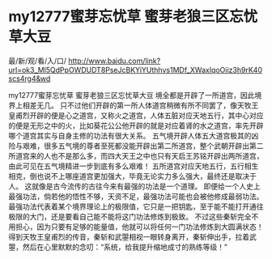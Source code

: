 # my12777蜜芽忘忧草 蜜芽老狼三区忘忧草大豆

最/新/观/看/入/口/ http://www.baidu.com/link?url=ok3_Ml5QdPpOWDUDT8PseJcBKYiYUthhvs1MDf_XWaxIqoOiiz3h9rK40scs4rg4&wd

my12777蜜芽忘忧草 蜜芽老狼三区忘忧草大豆
境全都是开辟了一所道宫，因此境界上相差无几。
    只不过他们开辟的第一所人体道宫稍微有所不同罢了，像天牧王皇甫烈开辟的便是心之道宫，又称火之道宫，人体五脏对应天地五行，其中心对应的便是无形之中的火，比如葵花公公他开辟的就是对应着肾的水之道宫，率先开辟哪个道宫其实与自身主修的功法有很大关系。
    五气境开辟人体五大道宫极其的凶险与艰难，很多五气境的尊者至死都没能开辟出第二所道宫，整个武朝开辟出第二所道宫来的人也不是那么多，而四大天王之中也只有天启王苏铭开辟出两所道宫，由此可见在五气境精进一步到底有多么艰难！
    五所道宫对应天地五行，五行相生相克，倒也说不上哪座道宫更加强大，毕竟无论实力多么强大，最终还是取决于人。
    这就像是古今流传的古往今来有最强的功法是一个道理。
    即便给一个人史上最强功法，倘若他的悟性不够，天资不足，最强功法可能也会被他修成最弱功法。
    最强功法代表着某个境界理论上的极限值，它只是一把钥匙，至于能不能打开通往极限的大门，还是要看自己能不能将这门功法修炼到极致。
    不过这些秦斩完全不用担心，因为只要有足够的能量值，他就可以将任何一门功法修炼到大圆满状态！
    得到天牧王皇甫烈的传音，秦斩和武曌相视一眼转身离开，秦斩伸出手，拉着武曌，然后在心里默默的念叨：“系统，给我提升缩地成寸的熟练等级！”
